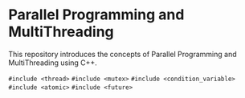 # Parallel Programming and MultiThreading

This repository introduces the concepts of Parallel Programming and MultiThreading using C++.

`#include <thread>`
`#include <mutex>`
`#include <condition_variable>`
`#include <atomic>`
`#include <future>`
